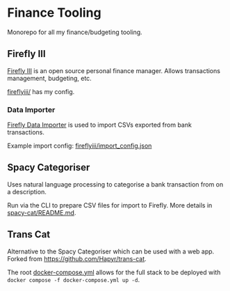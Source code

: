 # Finance Tooling

Monorepo for all my finance/budgeting tooling.

## Firefly III

[Firefly III](https://www.firefly-iii.org/) is an open source personal finance
manager. Allows transactions management, budgeting, etc.

[fireflyiii/](fireflyiii/) has my config.

### Data Importer

[Firefly Data Importer](https://docs.firefly-iii.org/data-importer) is used to
import CSVs exported from bank transactions.

Example import config: [fireflyiii/import_config.json](fireflyiii/import_config.json)

## Spacy Categoriser

Uses natural language processing to categorise a bank transaction from on a
description.

Run via the CLI to prepare CSV files for import to Firefly. More details in [spacy-cat/README.md](spacy-cat/README.md).

## Trans Cat

Alternative to the Spacy Categoriser which can be used with a web app. Forked
from <https://github.com/Hapyr/trans-cat>.

The root [docker-compose.yml](docker-compose.yml) allows for the full stack to
be deployed with `docker compose -f docker-compose.yml up -d`.
